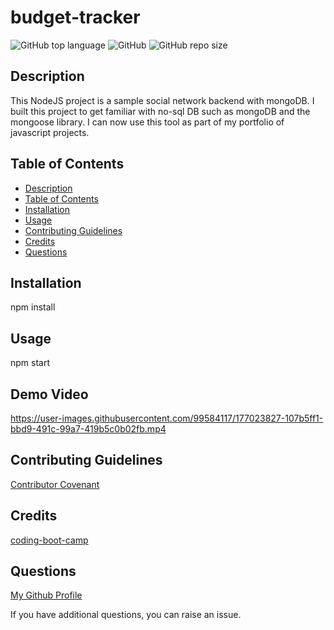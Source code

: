 # budget-tracker

![GitHub top language](https://img.shields.io/github/languages/top/Disha2022/budget-tracker)
![GitHub](https://img.shields.io/github/license/Disha2022/budget-tracker)
![GitHub repo size](https://img.shields.io/github/repo-size/Disha2022/budget-tracker)

## Description

 This NodeJS project is a sample social network backend with mongoDB. I built this project to get familiar with no-sql DB such as mongoDB and the mongoose library. I can now use this tool as part of my portfolio of javascript projects.

## Table of Contents

- [Description](#description)
- [Table of Contents](#table-of-contents)
- [Installation](#installation)
- [Usage](#usage)
- [Contributing Guidelines](#contributing-guidelines)
- [Credits](#credits)
- [Questions](#questions)

## Installation

npm install

## Usage

npm start

## Demo Video

https://user-images.githubusercontent.com/99584117/177023827-107b5ff1-bbd9-491c-99a7-419b5c0b02fb.mp4

## Contributing Guidelines

[Contributor Covenant](https://www.contributor-covenant.org/)

## Credits

[coding-boot-camp](https://coding-boot-camp.github.io/full-stack)

## Questions

[My Github Profile](https://github.com/Disha2022)

If you have additional questions, you can raise an issue.
